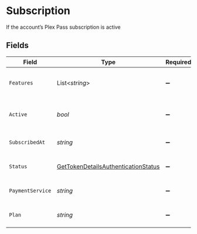# Subscription

If the account’s Plex Pass subscription is active


## Fields

| Field                                                                                               | Type                                                                                                | Required                                                                                            | Description                                                                                         | Example                                                                                             |
| --------------------------------------------------------------------------------------------------- | --------------------------------------------------------------------------------------------------- | --------------------------------------------------------------------------------------------------- | --------------------------------------------------------------------------------------------------- | --------------------------------------------------------------------------------------------------- |
| `Features`                                                                                          | List<*string*>                                                                                      | :heavy_minus_sign:                                                                                  | List of features allowed on your Plex Pass subscription                                             |                                                                                                     |
| `Active`                                                                                            | *bool*                                                                                              | :heavy_minus_sign:                                                                                  | If the account's Plex Pass subscription is active                                                   | true                                                                                                |
| `SubscribedAt`                                                                                      | *string*                                                                                            | :heavy_minus_sign:                                                                                  | Date the account subscribed to Plex Pass                                                            | 2021-04-12T18:21:12Z                                                                                |
| `Status`                                                                                            | [GetTokenDetailsAuthenticationStatus](../../Models/Requests/GetTokenDetailsAuthenticationStatus.md) | :heavy_minus_sign:                                                                                  | String representation of subscriptionActive                                                         | Inactive                                                                                            |
| `PaymentService`                                                                                    | *string*                                                                                            | :heavy_minus_sign:                                                                                  | Payment service used for your Plex Pass subscription                                                |                                                                                                     |
| `Plan`                                                                                              | *string*                                                                                            | :heavy_minus_sign:                                                                                  | Name of Plex Pass subscription plan                                                                 |                                                                                                     |
